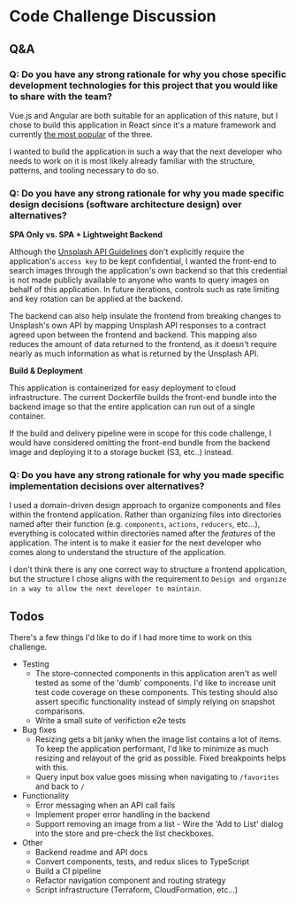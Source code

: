 # Code Challenge Discussion

## Q&A

### Q: Do you have any strong rationale for why you chose specific development technologies for this project that you would like to share with the team?

Vue.js and Angular are both suitable for an application of this nature, but I chose to build this application in React since it's a mature framework and currently [the most popular](https://www.npmtrends.com/react-vs-vue-vs-@angular/core) of the three. 

I wanted to build the application in such a way that the next developer who needs to work on it is most likely already familiar with the structure, patterns, and tooling necessary to do so.

### Q: Do you have any strong rationale for why you made specific design decisions (software architecture design) over alternatives?

**SPA Only vs. SPA + Lightweight Backend**

Although the [Unsplash API Guidelines](https://help.unsplash.com/en/articles/2511245-unsplash-api-guidelines) don't explicitly require the application's `access key` to be kept confidential, I wanted the front-end to search images through the application's own backend so that this credential is not made publicly available to anyone who wants to query images on behalf of this application. In future iterations, controls such as rate limiting and key rotation can be applied at the backend. 

The backend can also help insulate the frontend from breaking changes to Unsplash's own API by mapping Unsplash API responses to a contract agreed upon between the frontend and backend. This mapping also reduces the amount of data returned to the frontend, as it doesn't require nearly as much information as what is returned by the Unsplash API.

**Build & Deployment**

This application is containerized for easy deployment to cloud infrastructure. The current Dockerfile builds the front-end bundle into the backend image so that the entire application can run out of a single container.

If the build and delivery pipeline were in scope for this code challenge, I would have considered omitting the front-end bundle from the backend image and deploying it to a storage bucket (S3, etc..) instead.
 
### Q: Do you have any strong rationale for why you made specific implementation decisions over alternatives?

I used a domain-driven design approach to organize components and files within the frontend application. Rather than organizing files into directories named after their function (e.g. `components`, `actions`, `reducers`, etc...), everything is colocated within directories named after the _features_ of the application. The intent is to make it easier for the next developer who comes along to understand the structure of the application.

I don't think there is any one correct way to structure a frontend application, but the structure I chose aligns with the requirement to `Design and organize in a way to allow the next developer to maintain`.

## Todos

There's a few things I'd like to do if I had more time to work on this challenge.

* Testing
  * The store-connected components in this application aren't as well tested as some of the 'dumb' components. I'd like to increase unit test code coverage on these components. This testing should also assert specific functionality instead of simply relying on snapshot comparisons.
  * Write a small suite of verifiction e2e tests
* Bug fixes
  * Resizing gets a bit janky when the image list contains a lot of items. To keep the application performant, I'd like to minimize as much resizing and relayout of the grid as possible. Fixed breakpoints helps with this. 
  * Query input box value goes missing when navigating to `/favorites` and back to `/`
* Functionality
  * Error messaging when an API call fails
  * Implement proper error handling in the backend
  * Support removing an image from a list - Wire the 'Add to List' dialog into the store and pre-check the list checkboxes.
* Other
  * Backend readme and API docs
  * Convert components, tests, and redux slices to TypeScript
  * Build a CI pipeline
  * Refactor navigation component and routing strategy
  * Script infrastructure (Terraform, CloudFormation, etc...)